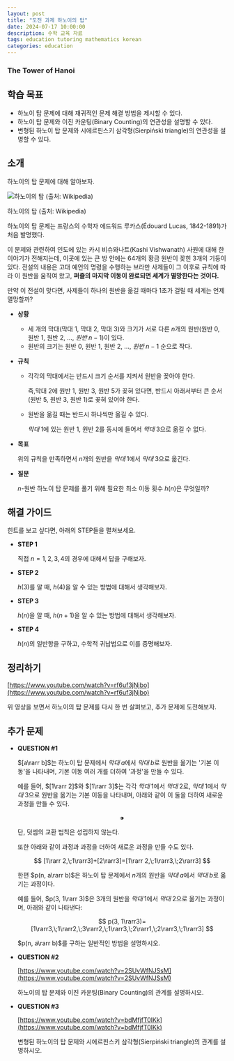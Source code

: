 ```yaml
---
layout: post
title: "도전 과제 하노이의 탑"
date: 2024-07-17 10:00:00
description: 수학 교육 자료
tags: education tutoring mathematics korean
categories: education
---
```



### The Tower of Hanoi

## 학습 목표

- 하노이 탑 문제에 대해 재귀적인 문제 해결 방법을 제시할 수 있다.
- 하노이 탑 문제와 이진 카운팅(Binary Counting)의 연관성을 설명할 수 있다.
- 변형된 하노이 탑 문제와 시에르핀스키 삼각형(Sierpiński triangle)의 연관성을 설명할 수 있다.

## 소개

하노이의 탑 문제에 대해 알아보자.

![하노이의 탑 (출처: Wikipedia)](%EB%8F%84%EC%A0%84%20%EA%B3%BC%EC%A0%9C%20%ED%95%98%EB%85%B8%EC%9D%B4%EC%9D%98%20%ED%83%91%20161f0f24f9318047ba72e83be080bb65/Untitled.png)

하노이의 탑 (출처: Wikipedia)

하노이의 탑 문제는 프랑스의 수학자 에드워드 루카스(Édouard Lucas, 1842-1891)가 처음 발명했다.

이 문제와 관련하여 인도에 있는 카시 비슈와나트(Kashi Vishwanath) 사원에 대해 한 이야기가 전해지는데,
이곳에 있는 큰 방 안에는 $64$개의 황금 원반이 꽂힌 $3$개의 기둥이 있다.
전설의 내용은 고대 예언의 명령을 수행하는 브라만 사제들이 그 이후로 규칙에 따라 이 원반을 움직여 왔고, 
**퍼즐의 마지막 이동이 완료되면 세계가 멸망한다는 것이다.**

만약 이 전설이 맞다면, 사제들이 하나의 원반을 옮길 때마다 $1$초가 걸릴 때 세계는 언제 멸망할까?

- **상황**
    - 세 개의 막대$\textrm{(막대 1, 막대 2, 막대 3)}$와 크기가 서로 다른 $n$개의 원반$\textrm{(원반 0, 원반 1, 원반 2, ..., }원반\;n-1)$이 있다.
    - 원반의 크기는 $\textrm{원반 0, 원반 1, 원반 2, ..., }원반\;n-1$ 순으로 작다.
- **규칙**
    - 각각의 막대에서는 반드시 크기 순서를 지켜서 원반을 꽂아야 한다.
        
        즉,$\textrm{막대 2}$에 $\textrm{원반 1, 원반 3, 원반 5}$가 꽂혀 있다면, 반드시 아래서부터 큰 순서$\textrm{(원반 5, 원반 3, 원반 1)}$로 꽂혀 있어야 한다.
        
    - 원반을 옮길 때는 반드시 하나씩만 옮길 수 있다.
        
        $막대\;1$에 있는 $\textrm{원반 1, 원반 2}$를 동시에 들어서 $막대\;3$으로 옮길 수 없다.
        
- **목표**
    
    위의 규칙을 만족하면서 $n$개의 원반을 $막대\;1$에서 $막대\;3$으로 옮긴다.
    
- **질문**
    
    $n$-원반 하노이 탑 문제를 풀기 위해 필요한 최소 이동 횟수 $h(n)$은 무엇일까?
    

## 해결 가이드

힌트를 보고 싶다면, 아래의 STEP들을 펼쳐보세요.

- **STEP 1**
    
    직접 $n=1, 2, 3, 4$의 경우에 대해서 답을 구해보자.
    
- **STEP 2**
    
    $h(3)$를 알 때, $h(4)$을 알 수 있는 방법에 대해서 생각해보자.
    
- **STEP 3**
    
    $h(n)$을 알 때, $h(n+1)$을 알 수 있는 방법에 대해서 생각해보자.
    
- **STEP 4**
    
    $h(n)$의 일반항을 구하고, 수학적 귀납법으로 이를 증명해보자.
    

## 정리하기

[https://www.youtube.com/watch?v=rf6uf3jNjbo](https://www.youtube.com/watch?v=rf6uf3jNjbo)

위 영상을 보면서 하노이의 탑 문제를 다시 한 번 살펴보고, 추가 문제에 도전해보자.

## 추가 문제

- **QUESTION #1**
    
    $[a\rarr b]$는 하노이 탑 문제에서 $막대\;a$에서 $막대\;b$로 원반을 옮기는 '기본 이동'을 나타내며,
    기본 이동 여러 개를 더하여 '과정'을 만들 수 있다.
    
    예를 들어, $[1\rarr 2]$와 $[1\rarr 3]$는 각각 $막대\;1$에서 $막대\;2$로, $막대\;1$에서 $막대\;3$으로 원반을 옮기는 기본 이동을 나타내며, 아래와 같이 이 둘을 더하여 새로운 과정을 만들 수 있다.
    
    $$
    ⁍
    $$
    
    단, 덧셈의 교환 법칙은 성립하지 않는다.
    
    또한 아래와 같이 과정과 과정을 더하여 새로운 과정을 만들 수도 있다.
    
    $$
    [1\rarr 2,\;1\rarr3]+[2\rarr3]=[1\rarr 2,\;1\rarr3,\;2\rarr3]
    $$
    
    한편 $p(n, a\rarr b)$은 하노이 탑 문제에서 $n$개의 원반을 $막대\;a$에서 $막대\;b$로 옮기는 과정이다.
    
    예를 들어, $p(3, 1\rarr 3)$은 $3$개의 원반을 $막대\;1$에서 $막대\;2$으로 옮기는 과정이며,
    아래와 같이 나타낸다:
    
    $$
    p(3, 1\rarr3)=[1\rarr3,\;1\rarr2,\;3\rarr2,\;1\rarr3,\;2\rarr1,\;2\rarr3,\;1\rarr3]
    $$
    
    $p(n, a\rarr b)$를 구하는 일반적인 방법을 설명하시오.
    
- **QUESTION #2**
    
    [https://www.youtube.com/watch?v=2SUvWfNJSsM](https://www.youtube.com/watch?v=2SUvWfNJSsM)
    
    하노이의 탑 문제와 이진 카운팅(Binary Counting)의 관계를 설명하시오.
    
- **QUESTION #3**
    
    [https://www.youtube.com/watch?v=bdMfjfT0lKk](https://www.youtube.com/watch?v=bdMfjfT0lKk)
    
    변형된 하노이의 탑 문제와 시에르핀스키 삼각형(Sierpiński triangle)의 관계를 설명하시오.